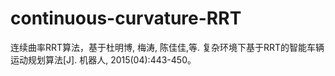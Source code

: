 # continuous-curvature-RRT
连续曲率RRT算法，基于杜明博, 梅涛, 陈佳佳,等. 复杂环境下基于RRT的智能车辆运动规划算法[J]. 机器人, 2015(04):443-450。
